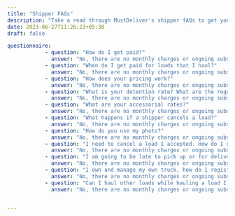 ```yaml
---
title: "Shipper FAQs"
description: "Take a read through MustDeliver's shipper fAQs to get your questions answered. If don't find the answer you need, we'd encourage you to email, call or submit support form to let us how we can help you: MustDeliver Contact "
date: 2023-06-27T11:26:23+05:30
draft: false

questionnaire: 
            - question: "How do I get paid?"
              answer: "No, there are no monthly charges or ongoing subscription fees. As an owner of more than one truck, you can register with mustdeliver here. Also managing business for your one truck, our app is free to download. Download the free mustdeliver driver app from the google play store or apple app store. From there follow the simple registration process."
            - question: "When do I get paid for loads that I haul?"
              answer: "No, there are no monthly charges or ongoing subscription fees. As an owner of more than one truck, you can register with mustdeliver here. Also managing business for your one truck, our app is free to download. Download the free mustdeliver driver app from the google play store or apple app store. From there follow the simple registration process."
            - question: "How does your pricing work?"
              answer: "No, there are no monthly charges or ongoing subscription fees. As an owner of more than one truck, you can register with mustdeliver here. Also managing business for your one truck, our app is free to download. Download the free mustdeliver driver app from the google play store or apple app store. From there follow the simple registration process."
            - question: "What is your detention rate? What are the requirements for receiving detention pay?"
              answer: "No, there are no monthly charges or ongoing subscription fees. As an owner of more than one truck, you can register with mustdeliver here. Also managing business for your one truck, our app is free to download. Download the free mustdeliver driver app from the google play store or apple app store. From there follow the simple registration process."
            - question: "What are your accessorial rates?"
              answer: "No, there are no monthly charges or ongoing subscription fees. As an owner of more than one truck, you can register with mustdeliver here. Also managing business for your one truck, our app is free to download. Download the free mustdeliver driver app from the google play store or apple app store. From there follow the simple registration process."
            - question: "What happens if a shipper cancels a load?"
              answer: "No, there are no monthly charges or ongoing subscription fees. As an owner of more than one truck, you can register with mustdeliver here. Also managing business for your one truck, our app is free to download. Download the free mustdeliver driver app from the google play store or apple app store. From there follow the simple registration process."
            - question: "How do you use my photo?"
              answer: "No, there are no monthly charges or ongoing subscription fees. As an owner of more than one truck, you can register with mustdeliver here. Also managing business for your one truck, our app is free to download. Download the free mustdeliver driver app from the google play store or apple app store. From there follow the simple registration process."
            - question: "I need to cancel a load I accepted. How do I do that?"
              answer: "No, there are no monthly charges or ongoing subscription fees. As an owner of more than one truck, you can register with mustdeliver here. Also managing business for your one truck, our app is free to download. Download the free mustdeliver driver app from the google play store or apple app store. From there follow the simple registration process."
            - question: "I am going to be late to pick up or for delivery. What should I do?"
              answer: "No, there are no monthly charges or ongoing subscription fees. As an owner of more than one truck, you can register with mustdeliver here. Also managing business for your one truck, our app is free to download. Download the free mustdeliver driver app from the google play store or apple app store. From there follow the simple registration process."
            - question: "I own and manage my own truck, how do I register a driver account?"
              answer: "No, there are no monthly charges or ongoing subscription fees. As an owner of more than one truck, you can register with mustdeliver here. Also managing business for your one truck, our app is free to download. Download the free mustdeliver driver app from the google play store or apple app store. From there follow the simple registration process."
            - question: "Can I haul other loads while hauling a load I found on MustDeliver?"
              answer: "No, there are no monthly charges or ongoing subscription fees. As an owner of more than one truck, you can register with mustdeliver here. Also managing business for your one truck, our app is free to download. Download the free mustdeliver driver app from the google play store or apple app store. From there follow the simple registration process."

              
---
```


